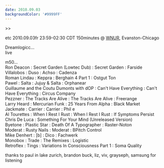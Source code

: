 ```yaml
---
date: 2010.09.03
backgroundColor: '#9999FF'
---
```


\>>

etc 2010.09.03fr 23:59-02:30 CDT 150minutes @ [WNUR](http://www.wnur.org/), Evanston-Chicago  

Dreamlogicc...  
live  

m50...  
Ron Deacon : Secret Garden (Lowtec Dub) : Secret Garden : Farside  
Villalobos : Duso : Achso : Cadenza  
Roman Lindau : Keppra : Berghain 4 Part 1 : Ostgut Ton  
Pawel : Salta : Jujuy & Salta : Orphanear  
Guillaume and the Coutu Dumonts with dOP : Can't Have Everything : Can't Have Everything : Circus Company  
Pezzner : The Tracks Are Alive : The Tracks Are Alive : Freerange  
Larry Heard : Mercurian Funk : 25 Years From Alpha : Black Market  
Jackmate : Carrier : Carrier : Phil e  
Al Tourettes : When I Rest I Rust : When I Rest I Rust : If Symptoms Persist  
Chris De Luca : Something For Your Mind (Unreleased Version)  
Byetone : Plastic Star : Death Of A Typographer : Raster-Noton  
Moderat : Rusty Nails : Moderat : BPitch Control  
Mike Denhert : \[b\] : Dico : Fachwerk  
Monobox : Trade : The Remixes : Logistic  
Retroflex : Tings : Variations In Consciousness Part 1 : Soma Quality  

thanks to paul in lake zurich, brandon buck, liz, viv, grayseph, samsung for listening
